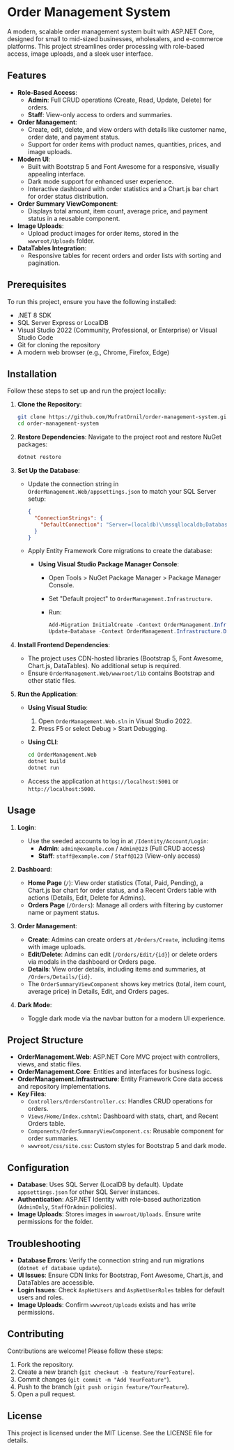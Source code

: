 # Order Management System

A modern, scalable order management system built with ASP.NET Core, designed for small to mid-sized businesses, wholesalers, and e-commerce platforms. This project streamlines order processing with role-based access, image uploads, and a sleek user interface.

## Features

- **Role-Based Access**:
  - **Admin**: Full CRUD operations (Create, Read, Update, Delete) for orders.
  - **Staff**: View-only access to orders and summaries.
- **Order Management**:
  - Create, edit, delete, and view orders with details like customer name, order date, and payment status.
  - Support for order items with product names, quantities, prices, and image uploads.
- **Modern UI**:
  - Built with Bootstrap 5 and Font Awesome for a responsive, visually appealing interface.
  - Dark mode support for enhanced user experience.
  - Interactive dashboard with order statistics and a Chart.js bar chart for order status distribution.
- **Order Summary ViewComponent**:
  - Displays total amount, item count, average price, and payment status in a reusable component.
- **Image Uploads**:
  - Upload product images for order items, stored in the `wwwroot/Uploads` folder.
- **DataTables Integration**:
  - Responsive tables for recent orders and order lists with sorting and pagination.

## Prerequisites

To run this project, ensure you have the following installed:

- .NET 8 SDK
- SQL Server Express or LocalDB
- Visual Studio 2022 (Community, Professional, or Enterprise) or Visual Studio Code
- Git for cloning the repository
- A modern web browser (e.g., Chrome, Firefox, Edge)

## Installation

Follow these steps to set up and run the project locally:

1. **Clone the Repository**:

   ```bash
   git clone https://github.com/MufratOrnil/order-management-system.git
   cd order-management-system
   ```

2. **Restore Dependencies**: Navigate to the project root and restore NuGet packages:

   ```bash
   dotnet restore
   ```

3. **Set Up the Database**:

   - Update the connection string in `OrderManagement.Web/appsettings.json` to match your SQL Server setup:

     ```json
     {
       "ConnectionStrings": {
         "DefaultConnection": "Server=(localdb)\\mssqllocaldb;Database=OrderDb;Trusted_Connection=True;MultipleActiveResultSets=true"
       }
     }
     ```
   - Apply Entity Framework Core migrations to create the database:
     - **Using Visual Studio Package Manager Console**:
       - Open Tools &gt; NuGet Package Manager &gt; Package Manager Console.
       - Set "Default project" to `OrderManagement.Infrastructure`.
       - Run:

         ```powershell
         Add-Migration InitialCreate -Context OrderManagement.Infrastructure.Data.AppDbContext -StartupProject OrderManagement.Web
         Update-Database -Context OrderManagement.Infrastructure.Data.AppDbContext -StartupProject OrderManagement.Web
         ```

4. **Install Frontend Dependencies**:

   - The project uses CDN-hosted libraries (Bootstrap 5, Font Awesome, Chart.js, DataTables). No additional setup is required.
   - Ensure `OrderManagement.Web/wwwroot/lib` contains Bootstrap and other static files.

5. **Run the Application**:

   - **Using Visual Studio**:
     1. Open `OrderManagement.Web.sln` in Visual Studio 2022.
     2. Press F5 or select Debug &gt; Start Debugging.
   - **Using CLI**:

     ```bash
     cd OrderManagement.Web
     dotnet build
     dotnet run
     ```
   - Access the application at `https://localhost:5001` or `http://localhost:5000`.

## Usage

1. **Login**:

   - Use the seeded accounts to log in at `/Identity/Account/Login`:
     - **Admin**: `admin@example.com` / `Admin@123` (Full CRUD access)
     - **Staff**: `staff@example.com` / `Staff@123` (View-only access)

2. **Dashboard**:

   - **Home Page** (`/`): View order statistics (Total, Paid, Pending), a Chart.js bar chart for order status, and a Recent Orders table with actions (Details, Edit, Delete for Admins).
   - **Orders Page** (`/Orders`): Manage all orders with filtering by customer name or payment status.

3. **Order Management**:

   - **Create**: Admins can create orders at `/Orders/Create`, including items with image uploads.
   - **Edit/Delete**: Admins can edit (`/Orders/Edit/{id}`) or delete orders via modals in the dashboard or Orders page.
   - **Details**: View order details, including items and summaries, at `/Orders/Details/{id}`.
   - The `OrderSummaryViewComponent` shows key metrics (total, item count, average price) in Details, Edit, and Orders pages.

4. **Dark Mode**:

   - Toggle dark mode via the navbar button for a modern UI experience.

## Project Structure

- **OrderManagement.Web**: ASP.NET Core MVC project with controllers, views, and static files.
- **OrderManagement.Core**: Entities and interfaces for business logic.
- **OrderManagement.Infrastructure**: Entity Framework Core data access and repository implementations.
- **Key Files**:
  - `Controllers/OrdersController.cs`: Handles CRUD operations for orders.
  - `Views/Home/Index.cshtml`: Dashboard with stats, chart, and Recent Orders table.
  - `Components/OrderSummaryViewComponent.cs`: Reusable component for order summaries.
  - `wwwroot/css/site.css`: Custom styles for Bootstrap 5 and dark mode.

## Configuration

- **Database**: Uses SQL Server (LocalDB by default). Update `appsettings.json` for other SQL Server instances.
- **Authentication**: ASP.NET Identity with role-based authorization (`AdminOnly`, `StaffOrAdmin` policies).
- **Image Uploads**: Stores images in `wwwroot/Uploads`. Ensure write permissions for the folder.

## Troubleshooting

- **Database Errors**: Verify the connection string and run migrations (`dotnet ef database update`).
- **UI Issues**: Ensure CDN links for Bootstrap, Font Awesome, Chart.js, and DataTables are accessible.
- **Login Issues**: Check `AspNetUsers` and `AspNetUserRoles` tables for default users and roles.
- **Image Uploads**: Confirm `wwwroot/Uploads` exists and has write permissions.

## Contributing

Contributions are welcome! Please follow these steps:

1. Fork the repository.
2. Create a new branch (`git checkout -b feature/YourFeature`).
3. Commit changes (`git commit -m "Add YourFeature"`).
4. Push to the branch (`git push origin feature/YourFeature`).
5. Open a pull request.

## License

This project is licensed under the MIT License. See the LICENSE file for details.
